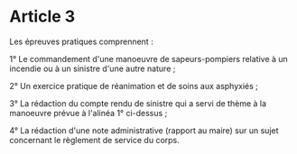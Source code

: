 # Article 3

Les épreuves pratiques comprennent :

1° Le commandement d'une manoeuvre de sapeurs-pompiers relative à un incendie ou à un sinistre d'une autre nature ;

2° Un exercice pratique de réanimation et de soins aux asphyxiés ;

3° La rédaction du compte rendu de sinistre qui a servi de thème à la manoeuvre prévue à l'alinéa 1° ci-dessus ;

4° La rédaction d'une note administrative (rapport au maire) sur un sujet concernant le règlement de service du corps.
